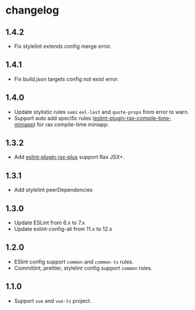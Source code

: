 # changelog

## 1.4.2

- Fix stylelint extends config merge error.

## 1.4.1

- Fix build.json targets config not exist error.

## 1.4.0

- Update stylistic rules `semi` `eol-last` and `quote-props` from error to warn.
- Support auto add specific rules ([eslint-plugin-rax-compile-time-miniapp](https://www.npmjs.com/package/eslint-plugin-rax-compile-time-miniapp)) for rax compile-time miniapp.

## 1.3.2

- Add [eslint-plugin-jsx-plus](https://github.com/jsx-plus/eslint-plugin-jsx-plus) support Rax JSX+.

## 1.3.1

- Add stylelint peerDependencies

## 1.3.0

- Update ESLint from 6.x to 7.x
- Update eslint-config-ali from 11.x to 12.x

## 1.2.0

- ESlint config support `common` and `common-ts` rules.
- Commitlint, prettier, stylelint config support `common` rules.

## 1.1.0

- Support `vue` and `vue-ts` project.

